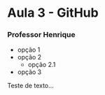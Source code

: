 # Aula 3 - GitHub 
### Professor Henrique

- opção 1
- opção 2
  - opção 2.1
- opção 3

Teste de texto...
  
